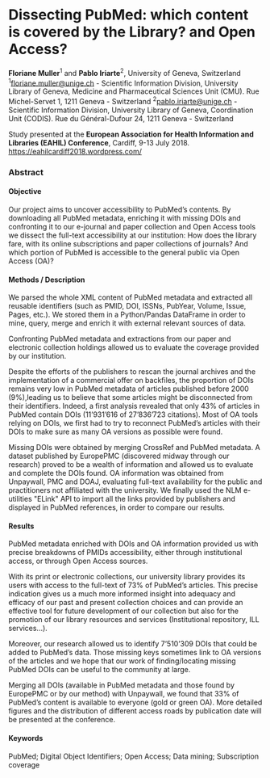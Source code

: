 # Dissecting PubMed: which content is covered by the Library? and Open Access?
**Floriane Muller**<sup>1</sup> and **Pablo Iriarte**<sup>2</sup>, University of Geneva, Switzerland
<sup>1</sup>floriane.muller@unige.ch - Scientific Information Division, University Library of Geneva, Medicine and Pharmaceutical Sciences Unit (CMU). Rue Michel-Servet 1, 1211 Geneva - Switzerland
<sup>2</sup>pablo.iriarte@unige.ch - Scientific Information Division, University Library of Geneva, Coordination Unit (CODIS). Rue du Général-Dufour 24, 1211 Geneva - Switzerland

Study presented at the **European Association for Health Information and Libraries (EAHIL) Conference**, Cardiff, 9-13 July 2018.
https://eahilcardiff2018.wordpress.com/ 

### Abstract
#### Objective
Our project aims to uncover accessibility to PubMed’s contents. By downloading all PubMed metadata, enriching it with missing DOIs and confronting it to our e-journal and paper collection and Open Access tools we dissect the full-text accessibility at our institution: How does the library fare, with its online subscriptions and paper collections of journals? And which portion of PubMed is accessible to the general public via Open Access (OA)?

#### Methods / Description
We parsed the whole XML content of PubMed metadata and extracted all reusable identifiers (such as PMID, DOI, ISSNs, PubYear, Volume, Issue, Pages, etc.). We stored them in a Python/Pandas DataFrame in order to mine, query, merge and enrich it with external relevant sources of data.

Confronting PubMed metadata and extractions from our paper and electronic collection holdings allowed us to evaluate the coverage provided by our institution.

Despite the efforts of the publishers to rescan the journal archives and the implementation of a commercial offer on backfiles, the proportion of DOIs remains very low in PubMed metadata of articles published before 2000 (9%),leading us to believe that some articles might be disconnected from their identifiers. Indeed, a first analysis revealed that only 43% of articles in PubMed contain DOIs (11’931’616 of 27’836’723 citations). Most of OA tools relying on DOIs, we first had to try to reconnect PubMed’s articles with their DOIs to make sure as many OA versions as possible were found.

Missing DOIs were obtained by merging CrossRef and PubMed metadata. A dataset published by EuropePMC (discovered midway through our research) proved to be a wealth of information and allowed us to evaluate and complete the DOIs found. OA information was obtained from Unpaywall, PMC and DOAJ, evaluating full-text availability for the public and practitioners not affiliated with the university. We finally used the NLM e-utilities "ELink" API to import all the links provided by publishers and displayed in PubMed references, in order to compare our results.

#### Results
PubMed metadata enriched with DOIs and OA information provided us with precise breakdowns of PMIDs accessibility, either through institutional access, or through Open Access sources.

With its print or electronic collections, our university library provides its users with access to the full-text of 73% of PubMed’s articles. This precise indication gives us a much more informed insight into adequacy and efficacy of our past and present collection choices and can provide an effective tool for future development of our collection but also for the promotion of our library resources and services (Institutional repository, ILL services...).

Moreover, our research allowed us to identify 7’510’309 DOIs that could be added to PubMed’s data. Those missing keys sometimes link to OA versions of the articles and we hope that our work of finding/locating missing PubMed DOIs can be useful to the community at large.

Merging all DOIs (available in PubMed metadata and those found by EuropePMC or by our method) with Unpaywall, we found that 33% of PubMed’s content is available to everyone (gold or green OA). More detailed figures and the distribution of different access roads by publication date will be presented at the conference.

#### Keywords
PubMed; Digital Object Identifiers; Open Access; Data mining; Subscription coverage
